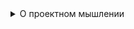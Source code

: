 <details><summary>О проектном мышлении</summary>
  
  ‎  
Опыт показывает, что любая личная структура директорий со временем неизбежно деградирует из-за изменений в процессе накопления данных (например, одних типов данных становится больше, других меньше, или появляются новые, не вписывающиеся в четкие критерии разделения) и становится сильно несбалансированным деревом. Как следствие, для того чтобы от структуры была хоть какая-то польза, требуется постоянная реорганизация в соответствии с изменениями в нашей жизни, что является времезатратным трудом. Чтобы не думать над структурой постоянно, нужно перейти от идеи пассивного хранения данных к проектному мышлению: __все есть проект__. Например, нам нужно регулярно дампить контакты? Заводим репозиторий под эту задачу и документируем проект в обычном README. Теперь мы в первую очередь думаем о проекте, а не о хранимых в нем данных. Больше не нужно постоянно реорганизовывать иерархии папок по миллиону типов и критериев, вместо этого просто храним нужные на текущий момент времени проекты (git репозитории), а потерявшие актуальность удаляем.  
Как следствие, наша структура стала максимально плоской, данные как-бы сами собой хранятся по месту использования.
</details>
